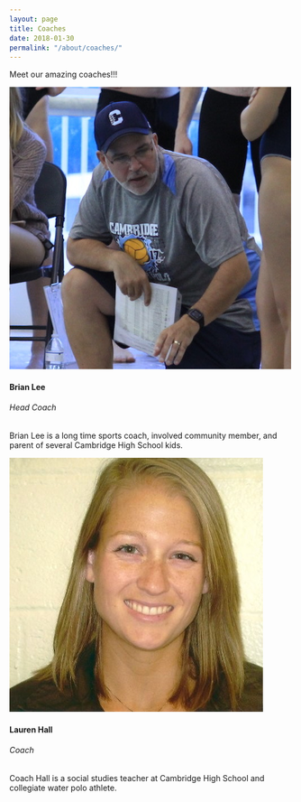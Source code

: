 ```yaml
---
layout: page
title: Coaches
date: 2018-01-30
permalink: "/about/coaches/"
---
```


<p class="text-center pb-4">Meet our amazing coaches!!!</p>

<section class="team-section pb-2">

<!--Grid row-->
<div class="row mb-lg-2 text-center text-md-left">

<!--Grid column-->
<div class="col-lg-6 col-md-12 mb-4">

<div class="col-md-6 float-left">
<div class="avatar mx-auto">
<img src="/assets/images/coaches/coach-brian.jpg" class="rounded img-fluid z-depth-1">
</div>
</div>

<div class="col-md-6 float-right">
<h4 class="mt-2"><strong>Brian Lee</strong></h4>
<h6 class="font-weight-bold mb-2">Head Coach</h6>

<!--LinkedIn-->
<p class="d-inline pr-2">
<a href="https://www.linkedin.com/in/brian-lee-4376904/" class="icons-sm">
<i class="fab fa-linkedin"></i>
</a>
</p>

<!--Mail-->
<p class="d-inline">
<a href="mailto:cambridgewaterpolo.coach@gmail.com" class="icons-sm">
<i class="fa fa-envelope"></i>
</a>
</p>

<p>Brian Lee is a long time sports coach, involved community member, and parent of several Cambridge High School kids.</p>

</div>

</div>
<!--Grid column-->

<!--Grid column-->
<div class="col-lg-6 col-md-12 mb-4">

<div class="col-md-6 float-left">
<div class="avatar mx-auto">
<img src="/assets/images/coaches/coach-hall.jpg" class="rounded img-fluid z-depth-1">
</div>
</div>

<div class="col-md-6 float-right">
<h4 class="mt-2"><strong>Lauren Hall</strong></h4>
<h6 class="font-weight-bold mb-2">Coach</h6>

<!--LinkedIn-->
<p class="d-inline pr-2">
<a href="https://www.linkedin.com/in/lauren-hall-04073b4/" class="icons-sm">
<i class="fab fa-linkedin"></i>
</a>
</p>

<!--Mail-->
<p class="d-inline">
<a href="mailto:cambridgebears.swimming@gmail.com" class="icons-sm">
<i class="fa fa-envelope"></i>
</a>
</p>

<p>Coach Hall is a social studies teacher at Cambridge High School and collegiate water polo athlete.</p>

</div>

</div>
<!--Grid column-->

</div>
<!--Grid row-->

<br>

</section>
